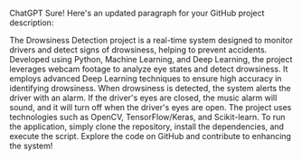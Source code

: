 
ChatGPT
Sure! Here's an updated paragraph for your GitHub project description:

The Drowsiness Detection project is a real-time system designed to monitor drivers and detect signs of drowsiness, helping to prevent accidents. Developed using Python, Machine Learning, and Deep Learning, the project leverages webcam footage to analyze eye states and detect drowsiness. It employs advanced Deep Learning techniques to ensure high accuracy in identifying drowsiness. When drowsiness is detected, the system alerts the driver with an alarm. If the driver's eyes are closed, the music alarm will sound, and it will turn off when the driver's eyes are open. The project uses technologies such as OpenCV, TensorFlow/Keras, and Scikit-learn. To run the application, simply clone the repository, install the dependencies, and execute the script. Explore the code on GitHub and contribute to enhancing the system!
